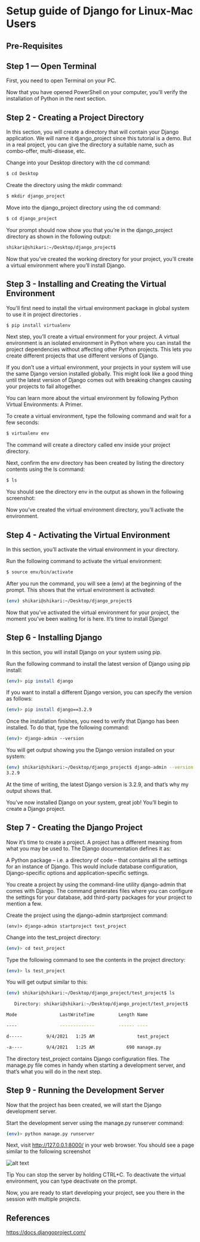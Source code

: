 
# Setup guide of Django for  Linux-Mac Users




## Pre-Requisites


## Step 1 — Open Terminal
First, you need to open Terminal on your PC.

Now that you have opened PowerShell on your computer, you’ll verify the installation of Python in the next section.


## Step 2  - Creating a Project Directory

In this section, you will create a directory that will contain your Django application. We will name it django_project since this tutorial is a demo. But in a real project, you can give the directory a suitable name, such as combo-offer, multi-disease, etc.

Change into your Desktop directory with the cd command:

```bash
$ cd Desktop
```

Create the directory using the mkdir command:

```bash
$ mkdir django_project
```
Move into the django_project directory using the cd command:
```bash
$ cd django_project
```
Your prompt should now show you that you’re in the django_project directory as shown in the following output:
```bash
shikari@shikari:~/Desktop/django_project$ 
```

Now that you’ve created the working directory for your project, you’ll create a virtual environment where you’ll install Django.


## Step 3 - Installing and Creating the Virtual Environment

You'll first need to install the virtual environment package in global system to use it in project directories .

```bash 
$ pip install virtualenv
```

Next step, you’ll create a virtual environment for your project. A virtual environment is an isolated environment in Python where you can install the project dependencies without affecting other Python projects. This lets you create different projects that use different versions of Django.

If you don’t use a virtual environment, your projects in your system will use the same Django version installed globally. This might look like a good thing until the latest version of Django comes out with breaking changes causing your projects to fail altogether.

You can learn more about the virtual environment by following Python Virtual Environments: A Primer.

To create a virtual environment, type the following command and wait for a few seconds:

```bash
$ virtualenv env
```

The command will create a directory called env inside your project directory.

Next, confirm the env directory has been created by listing the directory contents using the ls command:

```bash
$ ls 
```

You should see the directory env in the output as shown in the following screenshot:


Now you’ve created the virtual environment directory, you’ll activate the environment.


## Step 4 - Activating the Virtual Environment

In this section, you’ll activate the virtual environment in your directory.

Run the following command to activate the virtual environment:
```bash
$ source env/bin/activate
```

After you run the command, you will see 
a (env) at the beginning of the prompt. This shows that the virtual environment is activated:

```bash
(env) shikari@shikari:~/Desktop/django_project$ 
```

Now that you’ve activated the virtual environment for your project, the moment you’ve been waiting for is here. It’s time to install Django!

## Step 6 - Installing Django
In this section, you will install Django on your system using pip.

Run the following command to install the latest version of Django using pip install:
```bash
(env)> pip install django

```

If you want to install a different Django version, you can specify the version as follows:

```bash
(env)> pip install django==3.2.9

```
Once the installation finishes, you need to verify that Django has been installed. To do that, type the following command:
```bash 
(env)> django-admin --version

```
You will get output showing you the Django version installed on your system:

```bash
(env) shikari@shikari:~/Desktop/django_project$ django-admin --version
3.2.9
```

At the time of writing, the latest Django version is 3.2.9, and that’s why my output shows that.

You’ve now installed Django on your system, great job! You’ll begin to create a Django project.


## Step 7 - Creating the Django Project

Now it’s time to create a project. A project has a different meaning from what you may be used to. The Django documentation defines it as:

A Python package – i.e. a directory of code – that contains all the settings for an instance of Django. This would include database configuration, Django-specific options and application-specific settings.

You create a project by using the command-line utility django-admin that comes with Django. The command generates files where you can configure the settings for your database, add third-party packages for your project to mention a few.

Create the project using the django-admin startproject command:

```bashh
(env)> django-admin startproject test_project
```
Change into the test_project directory:

```bash
(env)> cd test_project
```
Type the following command to see the contents in the project directory:

```bash
(env)> ls test_project
```
You will get output similar to this:

```bash
(env) shikari@shikari:~/Desktop/django_project/test_project$ ls

   Directory: shikari@shikari:~/Desktop/django_project/test_project$

Mode                LastWriteTime         Length Name

----                -------------         ------ ----

d-----         9/4/2021   1:25 AM                test_project

-a----         9/4/2021   1:25 AM            690 manage.py
```


The directory test_project contains Django configuration files. The manage.py file comes in handy when starting a development server, and that’s what you will do in the next step.
## Step 9 - Running the Development Server
Now that the project has been created, we will start the Django development server.

Start the development server using the manage.py runserver command:
```bash 
(env)> python manage.py runserver
```

Next, visit http://127.0.0.1:8000/ in your web browser. You should see a page similar to the following screenshot

![alt text](https://www.stanleyulili.com/assets/images/posts/2019-08-31-how-to-install-django-on-windows/server-running.jpg)



Tip You can stop the server by holding CTRL+C. To deactivate the virtual environment, you can type deactivate on the prompt.

Now, you are ready to start developing your project, see you there in the session with multiple projects.
## References
https://docs.djangoproject.com/
